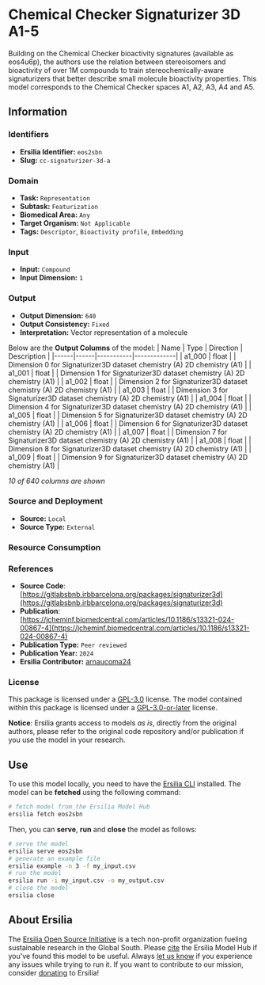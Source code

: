 # Chemical Checker Signaturizer 3D A1-5

Building on the Chemical Checker bioactivity signatures (available as eos4u6p), the authors use the relation between stereoisomers and bioactivity of over 1M compounds to train stereochemically-aware signaturizers that better describe small molecule bioactivity properties. This model corresponds to the Chemical Checker spaces A1, A2, A3, A4 and A5.


## Information
### Identifiers
- **Ersilia Identifier:** `eos2sbn`
- **Slug:** `cc-signaturizer-3d-a`

### Domain
- **Task:** `Representation`
- **Subtask:** `Featurization`
- **Biomedical Area:** `Any`
- **Target Organism:** `Not Applicable`
- **Tags:** `Descriptor`, `Bioactivity profile`, `Embedding`

### Input
- **Input:** `Compound`
- **Input Dimension:** `1`

### Output
- **Output Dimension:** `640`
- **Output Consistency:** `Fixed`
- **Interpretation:** Vector representation of a molecule

Below are the **Output Columns** of the model:
| Name | Type | Direction | Description |
|------|------|-----------|-------------|
| a1_000 | float |  | Dimension 0 for Signaturizer3D dataset chemistry (A) 2D chemistry (A1) |
| a1_001 | float |  | Dimension 1 for Signaturizer3D dataset chemistry (A) 2D chemistry (A1) |
| a1_002 | float |  | Dimension 2 for Signaturizer3D dataset chemistry (A) 2D chemistry (A1) |
| a1_003 | float |  | Dimension 3 for Signaturizer3D dataset chemistry (A) 2D chemistry (A1) |
| a1_004 | float |  | Dimension 4 for Signaturizer3D dataset chemistry (A) 2D chemistry (A1) |
| a1_005 | float |  | Dimension 5 for Signaturizer3D dataset chemistry (A) 2D chemistry (A1) |
| a1_006 | float |  | Dimension 6 for Signaturizer3D dataset chemistry (A) 2D chemistry (A1) |
| a1_007 | float |  | Dimension 7 for Signaturizer3D dataset chemistry (A) 2D chemistry (A1) |
| a1_008 | float |  | Dimension 8 for Signaturizer3D dataset chemistry (A) 2D chemistry (A1) |
| a1_009 | float |  | Dimension 9 for Signaturizer3D dataset chemistry (A) 2D chemistry (A1) |

_10 of 640 columns are shown_
### Source and Deployment
- **Source:** `Local`
- **Source Type:** `External`

### Resource Consumption


### References
- **Source Code**: [https://gitlabsbnb.irbbarcelona.org/packages/signaturizer3d](https://gitlabsbnb.irbbarcelona.org/packages/signaturizer3d)
- **Publication**: [https://jcheminf.biomedcentral.com/articles/10.1186/s13321-024-00867-4](https://jcheminf.biomedcentral.com/articles/10.1186/s13321-024-00867-4)
- **Publication Type:** `Peer reviewed`
- **Publication Year:** `2024`
- **Ersilia Contributor:** [arnaucoma24](https://github.com/arnaucoma24)

### License
This package is licensed under a [GPL-3.0](https://github.com/ersilia-os/ersilia/blob/master/LICENSE) license. The model contained within this package is licensed under a [GPL-3.0-or-later](LICENSE) license.

**Notice**: Ersilia grants access to models _as is_, directly from the original authors, please refer to the original code repository and/or publication if you use the model in your research.


## Use
To use this model locally, you need to have the [Ersilia CLI](https://github.com/ersilia-os/ersilia) installed.
The model can be **fetched** using the following command:
```bash
# fetch model from the Ersilia Model Hub
ersilia fetch eos2sbn
```
Then, you can **serve**, **run** and **close** the model as follows:
```bash
# serve the model
ersilia serve eos2sbn
# generate an example file
ersilia example -n 3 -f my_input.csv
# run the model
ersilia run -i my_input.csv -o my_output.csv
# close the model
ersilia close
```

## About Ersilia
The [Ersilia Open Source Initiative](https://ersilia.io) is a tech non-profit organization fueling sustainable research in the Global South.
Please [cite](https://github.com/ersilia-os/ersilia/blob/master/CITATION.cff) the Ersilia Model Hub if you've found this model to be useful. Always [let us know](https://github.com/ersilia-os/ersilia/issues) if you experience any issues while trying to run it.
If you want to contribute to our mission, consider [donating](https://www.ersilia.io/donate) to Ersilia!
